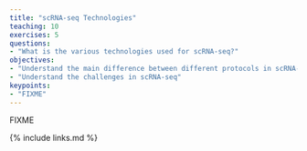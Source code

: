 ```yaml
---
title: "scRNA-seq Technologies"
teaching: 10
exercises: 5
questions:
- "What is the various technologies used for scRNA-seq?"
objectives:
- "Understand the main difference between different protocols in scRNA-seq"
- "Understand the challenges in scRNA-seq"
keypoints:
- "FIXME"
---
```

FIXME

{% include links.md %}
